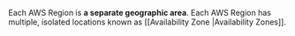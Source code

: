 Each AWS Region is **a separate geographic area**. Each AWS Region has multiple, isolated locations known as [[Availability Zone |Availability Zones]].